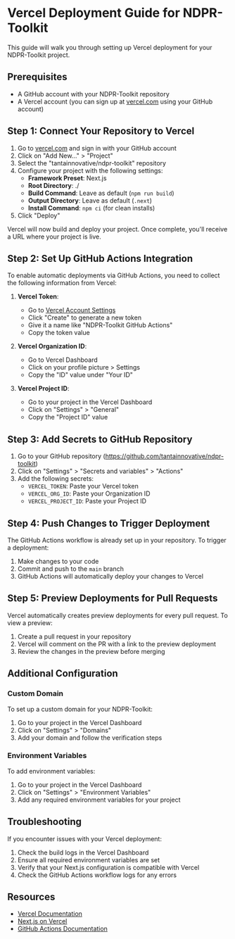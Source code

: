 # Vercel Deployment Guide for NDPR-Toolkit

This guide will walk you through setting up Vercel deployment for your NDPR-Toolkit project.

## Prerequisites

- A GitHub account with your NDPR-Toolkit repository
- A Vercel account (you can sign up at [vercel.com](https://vercel.com) using your GitHub account)

## Step 1: Connect Your Repository to Vercel

1. Go to [vercel.com](https://vercel.com) and sign in with your GitHub account
2. Click on "Add New..." > "Project"
3. Select the "tantainnovative/ndpr-toolkit" repository
4. Configure your project with the following settings:
   - **Framework Preset**: Next.js
   - **Root Directory**: ./
   - **Build Command**: Leave as default (`npm run build`)
   - **Output Directory**: Leave as default (`.next`)
   - **Install Command**: `npm ci` (for clean installs)
5. Click "Deploy"

Vercel will now build and deploy your project. Once complete, you'll receive a URL where your project is live.

## Step 2: Set Up GitHub Actions Integration

To enable automatic deployments via GitHub Actions, you need to collect the following information from Vercel:

1. **Vercel Token**:
   - Go to [Vercel Account Settings](https://vercel.com/account/tokens)
   - Click "Create" to generate a new token
   - Give it a name like "NDPR-Toolkit GitHub Actions"
   - Copy the token value

2. **Vercel Organization ID**:
   - Go to Vercel Dashboard
   - Click on your profile picture > Settings
   - Copy the "ID" value under "Your ID"

3. **Vercel Project ID**:
   - Go to your project in the Vercel Dashboard
   - Click on "Settings" > "General"
   - Copy the "Project ID" value

## Step 3: Add Secrets to GitHub Repository

1. Go to your GitHub repository (https://github.com/tantainnovative/ndpr-toolkit)
2. Click on "Settings" > "Secrets and variables" > "Actions"
3. Add the following secrets:
   - `VERCEL_TOKEN`: Paste your Vercel token
   - `VERCEL_ORG_ID`: Paste your Organization ID
   - `VERCEL_PROJECT_ID`: Paste your Project ID

## Step 4: Push Changes to Trigger Deployment

The GitHub Actions workflow is already set up in your repository. To trigger a deployment:

1. Make changes to your code
2. Commit and push to the `main` branch
3. GitHub Actions will automatically deploy your changes to Vercel

## Step 5: Preview Deployments for Pull Requests

Vercel automatically creates preview deployments for every pull request. To view a preview:

1. Create a pull request in your repository
2. Vercel will comment on the PR with a link to the preview deployment
3. Review the changes in the preview before merging

## Additional Configuration

### Custom Domain

To set up a custom domain for your NDPR-Toolkit:

1. Go to your project in the Vercel Dashboard
2. Click on "Settings" > "Domains"
3. Add your domain and follow the verification steps

### Environment Variables

To add environment variables:

1. Go to your project in the Vercel Dashboard
2. Click on "Settings" > "Environment Variables"
3. Add any required environment variables for your project

## Troubleshooting

If you encounter issues with your Vercel deployment:

1. Check the build logs in the Vercel Dashboard
2. Ensure all required environment variables are set
3. Verify that your Next.js configuration is compatible with Vercel
4. Check the GitHub Actions workflow logs for any errors

## Resources

- [Vercel Documentation](https://vercel.com/docs)
- [Next.js on Vercel](https://vercel.com/solutions/nextjs)
- [GitHub Actions Documentation](https://docs.github.com/en/actions)
